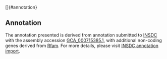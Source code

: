 []{#annotation}

Annotation
----------

The annotation presented is derived from annotation submitted to
[INSDC](http://www.insdc.org) with the assembly accession
[GCA\_000715385.1](http://www.ebi.ac.uk/ena/data/view/GCA_000715385.1),
with additional non-coding genes derived from
[Rfam](http://rfam.xfam.org/). For more details, please visit [INSDC
annotation
import](http://ensemblgenomes.org/info/data/insdc_annotation).
